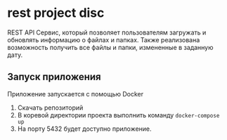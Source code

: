 # rest project disc
REST API Сервис, который позволяет пользователям загружать и обновлять информацию о файлах и папках. 
Также реализована возможность получить все файлы и папки, измененные в заданную дату.

## Запуск приложения
Приложение запускается с помощью Docker
1. Скачать репозиторий
2. В коревой директории проекта выполнить команду `docker-compose up`
3. На порту 5432 будет доступно приложение.


    
